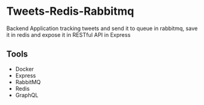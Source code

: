 # Tweets-Redis-Rabbitmq
Backend Application tracking tweets and send it to queue in rabbitmq, save it in redis and expose it in RESTful API in Express 

## Tools

* Docker
* Express
* RabbitMQ
* Redis
* GraphQL